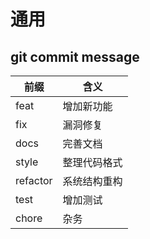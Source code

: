 # 通用

## git commit message
| 前缀     | 含义         |
| -------- | ------------ |
| feat     | 增加新功能   |
| fix      | 漏洞修复     |
| docs     | 完善文档     |
| style    | 整理代码格式 |
| refactor | 系统结构重构 |
| test     | 增加测试     |
| chore    | 杂务         |
